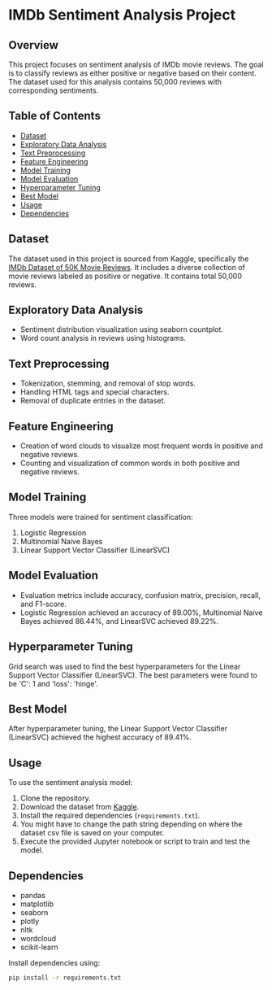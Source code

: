 # IMDb Sentiment Analysis Project

## Overview

This project focuses on sentiment analysis of IMDb movie reviews. The goal is to classify reviews as either positive or negative based on their content. The dataset used for this analysis contains 50,000 reviews with corresponding sentiments.

## Table of Contents

- [Dataset](#dataset)
- [Exploratory Data Analysis](#exploratory-data-analysis)
- [Text Preprocessing](#text-preprocessing)
- [Feature Engineering](#feature-engineering)
- [Model Training](#model-training)
- [Model Evaluation](#model-evaluation)
- [Hyperparameter Tuning](#hyperparameter-tuning)
- [Best Model](#best-model)
- [Usage](#usage)
- [Dependencies](#dependencies)

## Dataset

The dataset used in this project is sourced from Kaggle, specifically the [IMDb Dataset of 50K Movie Reviews](https://www.kaggle.com/lakshmi25npathi/imdb-dataset-of-50k-movie-reviews). It includes a diverse collection of movie reviews labeled as positive or negative. It contains total 50,000 reviews. 


## Exploratory Data Analysis

- Sentiment distribution visualization using seaborn countplot.
- Word count analysis in reviews using histograms.

## Text Preprocessing

- Tokenization, stemming, and removal of stop words.
- Handling HTML tags and special characters.
- Removal of duplicate entries in the dataset.

## Feature Engineering

- Creation of word clouds to visualize most frequent words in positive and negative reviews.
- Counting and visualization of common words in both positive and negative reviews.

## Model Training

Three models were trained for sentiment classification:

1. Logistic Regression
2. Multinomial Naive Bayes
3. Linear Support Vector Classifier (LinearSVC)

## Model Evaluation

- Evaluation metrics include accuracy, confusion matrix, precision, recall, and F1-score.
- Logistic Regression achieved an accuracy of 89.00%, Multinomial Naive Bayes achieved 86.44%, and LinearSVC achieved 89.22%.

## Hyperparameter Tuning

Grid search was used to find the best hyperparameters for the Linear Support Vector Classifier (LinearSVC). The best parameters were found to be 'C': 1 and 'loss': 'hinge'.

## Best Model

After hyperparameter tuning, the Linear Support Vector Classifier (LinearSVC) achieved the highest accuracy of 89.41%.

## Usage

To use the sentiment analysis model:

1. Clone the repository.
2. Download the dataset from [Kaggle](https://www.kaggle.com/lakshmi25npathi/imdb-dataset-of-50k-movie-reviews).
3. Install the required dependencies (`requirements.txt`).
4. You might have to change the path string depending on where the dataset csv file is saved on your computer.
5. Execute the provided Jupyter notebook or script to train and test the model.

## Dependencies

- pandas
- matplotlib
- seaborn
- plotly
- nltk
- wordcloud
- scikit-learn

Install dependencies using:

```bash
pip install -r requirements.txt
